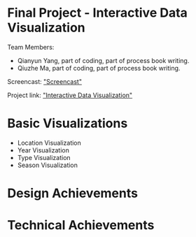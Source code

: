 Final Project - Interactive Data Visualization  
===
Team Members:
- Qianyun Yang, part of coding, part of process book writing.
- Qiuzhe Ma, part of coding, part of process book writing.

Screencast: ["Screencast"](http://qiuzhema.github.io/DataVisFinal/Screencast.webm)

Project link: ["Interactive Data Visualization"](http://qiuzhema.github.io/DataVisFinal/573final.html)

Basic Visualizations
===
- Location Visualization 
- Year Visualization
- Type Visualization
- Season Visualization

Design Achievements
===

Technical Achievements
===









